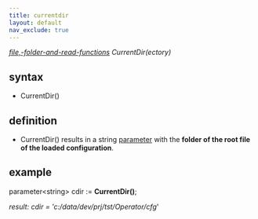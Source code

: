 ```yaml
---
title: currentdir
layout: default
nav_exclude: true
---
```

*[file,-folder-and-read-functions](file,-folder-and-read-functions) CurrentDir(ectory)*

## syntax

- CurrentDir()

## definition

- CurrentDir() results in a string [parameter](parameter) with the **folder of the root file of the loaded configuration**.

## example

parameter&lt;string&gt; cdir := <B>CurrentDir()</B>;

*result: cdir = 'c:/data/dev/prj/tst/Operator/cfg*'